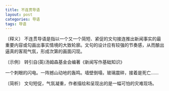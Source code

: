 ```yaml
---
title: 不连贯导语
layout: post
categories: 导语
tags: 导语
---
```


〔释义〕 不连贯导语是指以一个又一个简短、紧促的文句接连推出新闻事实的最重要内容或勾画出事实情境的大致轮廓。文句的设计应有较强的节奏感，从而酿出逼真的客观气氛，形成次第的画面闪现。

〔示例〕 转引自(英)汤姆森基金会编著《新闻写作基础知识》

一个刺眼的闪电。一阵撼山动地的轰鸣。墙壁倒塌，玻璃震碎，接着是死亡……

〔简析〕 文句短促，气氛凝重，作者描绘和呈现出的是一幅可怕的灾难现场。 